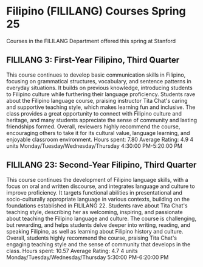 # Filipino (FILILANG) Courses Spring 25 
Courses in the FILILANG Department offered this spring at Stanford
 ## FILILANG 3: First-Year Filipino, Third Quarter
This course continues to develop basic communication skills in Filipino, focusing on grammatical structures, vocabulary, and sentence patterns in everyday situations. It builds on previous knowledge, introducing students to Filipino culture while furthering their language proficiency.
Students rave about the Filipino language course, praising instructor Tita Chat's caring and supportive teaching style, which makes learning fun and inclusive. The class provides a great opportunity to connect with Filipino culture and heritage, and many students appreciate the sense of community and lasting friendships formed. Overall, reviewers highly recommend the course, encouraging others to take it for its cultural value, language learning, and enjoyable classroom environment.
Hours spent: 7.80
Average Rating: 4.9
4 units
Monday/Tuesday/Wednesday/Thursday 4:30:00 PM-5:20:00 PM
## FILILANG 23: Second-Year Filipino, Third Quarter
This course continues the development of Filipino language skills, with a focus on oral and written discourse, and integrates language and culture to improve proficiency. It targets functional abilities in presentational and socio-culturally appropriate language in various contexts, building on the foundations established in FILILANG 22.
Students rave about Tita Chat's teaching style, describing her as welcoming, inspiring, and passionate about teaching the Filipino language and culture. The course is challenging, but rewarding, and helps students delve deeper into writing, reading, and speaking Filipino, as well as learning about Filipino history and culture. Overall, students highly recommend the course, praising Tita Chat's engaging teaching style and the sense of community that develops in the class.
Hours spent: 10.57
Average Rating: 4.7
4 units
Monday/Tuesday/Wednesday/Thursday 5:30:00 PM-6:20:00 PM